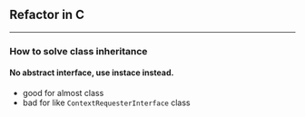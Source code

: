 ## Refactor in C
---

### How to solve class inheritance

#### No abstract interface, use instace instead.
* good for almost class
* bad for like `ContextRequesterInterface` class

